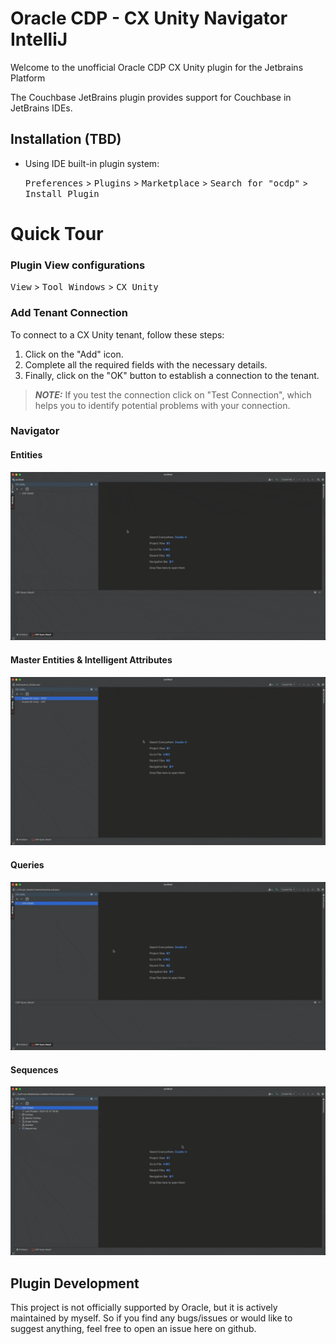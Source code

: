 # Oracle CDP - CX Unity Navigator IntelliJ

Welcome to the unofficial Oracle CDP CX Unity plugin for the Jetbrains Platform

The Couchbase JetBrains plugin provides support for Couchbase in JetBrains IDEs.

## Installation (TBD)

- Using IDE built-in plugin system:

  <kbd>Preferences</kbd> > <kbd>Plugins</kbd> > <kbd>Marketplace</kbd> > <kbd>Search for "ocdp"</kbd> >
  <kbd>Install Plugin</kbd>

# Quick Tour

### Plugin View configurations

<kbd>View</kbd> > <kbd>Tool Windows</kbd> > <kbd>CX Unity</kbd>

### Add Tenant Connection

To connect to a CX Unity tenant, follow these steps:

1. Click on the "Add" icon.
2. Complete all the required fields with the necessary details.
3. Finally, click on the "OK" button to establish a connection to the tenant.

> **_NOTE:_** If you test the connection click on "Test Connection", which helps you to identify potential problems with your connection.

### Navigator

#### Entities

 ![Entities](entities.gif)

#### Master Entities & Intelligent Attributes

![Master Entities](masterentities.gif)

#### Queries

![MCPSQuery Segmentation Code](query_execute.gif)

#### Sequences

![Sequence](sequence.gif)

## Plugin Development

This project is not officially supported by Oracle, but it is actively maintained by myself. So if you find any bugs/issues or would like to suggest anything, feel free to open an issue here on github.
